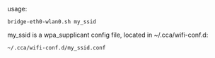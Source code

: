 usage: 

    bridge-eth0-wlan0.sh my_ssid

my_ssid is a wpa_supplicant config file, located in ~/.cca/wifi-conf.d: 

    ~/.cca/wifi-conf.d/my_ssid.conf
